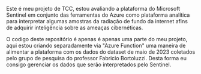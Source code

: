 Este é meu projeto de TCC, estou avaliando a plataforma do Microsoft Sentinel em conjunto das ferramentas do Azure como plataforma analítica para interpretar algumas amostras da radiação de fundo da internet afins de adquirir inteligência sobre as ameaças cibernéticas.

O codigo deste repositório é apenas é apenas uma parte do meu projeto, aqui estou criando separadamente via "Azure Function" uma maneira de alimentar a plataforma com os dados do dataset de maio de 2023 coletados pelo grupo de pesquisa do professor Fabricio Bortoluzzi. Desta forma eu consigo gerenciar os dados que serão interpretados pelo Sentinel.
